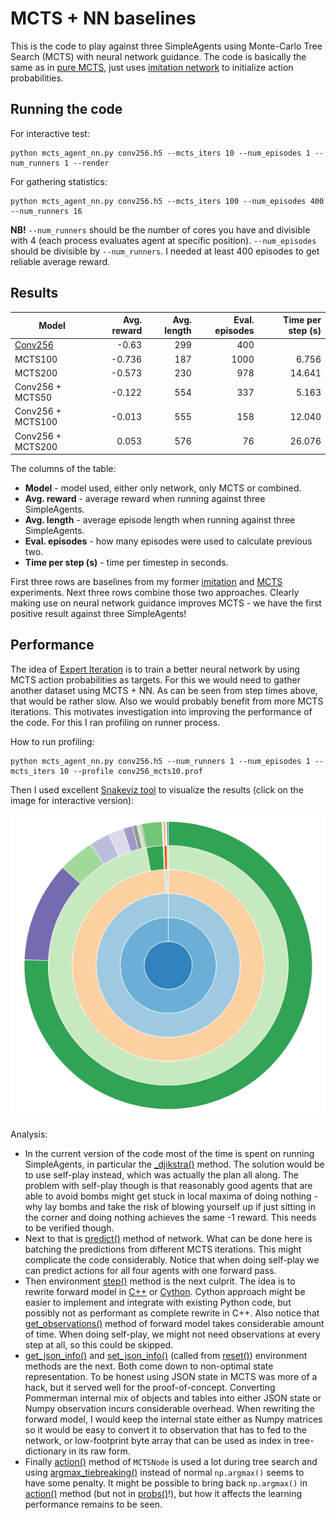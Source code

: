 # MCTS + NN baselines

This is the code to play against three SimpleAgents using Monte-Carlo Tree Search (MCTS) with neural network guidance. The code is basically the same as in [pure MCTS](../mcts), just uses [imitation network](../imitation) to initialize action probabilities.

## Running the code

For interactive test:
```
python mcts_agent_nn.py conv256.h5 --mcts_iters 10 --num_episodes 1 --num_runners 1 --render
```
For gathering statistics:
```
python mcts_agent_nn.py conv256.h5 --mcts_iters 100 --num_episodes 400 --num_runners 16
```
**NB!** `--num_runners` should be the number of cores you have and divisible with 4 (each process evaluates agent at specific position). `--num_episodes` should be divisible by `--num_runners`. I needed at least 400 episodes to get reliable average reward.

## Results

| Model | Avg. reward | Avg. length | Eval. episodes | Time per step (s) |
| --- | ---: | ---: | ---: | ---: |
| [Conv256](https://github.com/tambetm/pommerman-baselines/releases/download/simple_600K_models/conv256.h5) | -0.63 | 299 | 400 |  |
| MCTS100 | -0.736 | 187 | 1000 | 6.756 |
| MCTS200 | -0.573 | 230 | 978 | 14.641 |
| Conv256 + MCTS50 | -0.122 | 554 | 337 | 5.163 |
| Conv256 + MCTS100 | -0.013 | 555 | 158 | 12.040 |
| Conv256 + MCTS200 | 0.053 | 576 | 76 | 26.076 |

The columns of the table:
* **Model** - model used, either only network, only MCTS or combined.
* **Avg. reward** - average reward when running against three SimpleAgents.
* **Avg. length** - average episode length when running against three SimpleAgents.
* **Eval. episodes** - how many episodes were used to calculate previous two.
* **Time per step (s)** - time per timestep in seconds.

First three rows are baselines from my former [imitation](../imitation) and [MCTS](../mcts) experiments. Next three rows combine those two approaches. Clearly making use on neural network guidance improves MCTS - we have the first positive result against three SimpleAgents!

## Performance

The idea of [Expert Iteration](https://arxiv.org/abs/1705.08439) is to train a better neural network by using MCTS action probabilities as targets. For this we would need to gather another dataset using MCTS + NN. As can be seen from step times above, that would be rather slow. Also we would probably benefit from more MCTS iterations. This motivates investigation into improving the performance of the code. For this I ran profiling on runner process.

How to run profiling:
```
python mcts_agent_nn.py conv256.h5 --num_runners 1 --num_episodes 1 --mcts_iters 10 --profile conv256_mcts10.prof
```

Then I used excellent [Snakeviz tool](https://jiffyclub.github.io/snakeviz/) to visualize the results (click on the image for interactive version):

[![Profiling results](/mcts_nn/profiling/conv256_mcts10.png)](https://rawgit.com/tambetm/pommerman-baselines/master/mcts_nn/profiling/conv256_mcts10.html)

Analysis:
* In the current version of the code most of the time is spent on running SimpleAgents, in particular the [\_djikstra()](https://github.com/MultiAgentLearning/playground/blob/master/pommerman/agents/simple_agent.py#L110-L169) method. The solution would be to use self-play instead, which was actually the plan all along. The problem with self-play though is that reasonably good agents that are able to avoid bombs might get stuck in local maxima of doing nothing - why lay bombs and take the risk of blowing yourself up if just sitting in the corner and doing nothing achieves the same -1 reward. This needs to be verified though.
* Next to that is [predict()](https://github.com/tambetm/pommerman-baselines/blob/master/mcts_nn/mcts_nn_agent.py#L97) method of network. What can be done here is batching the predictions from different MCTS iterations. This might complicate the code considerably. Notice that when doing self-play we can predict actions for all four agents with one forward pass.
* Then environment [step()](https://github.com/MultiAgentLearning/playground/blob/master/pommerman/forward_model.py#L122-L475) method is the next culprit. The idea is to rewrite forward model in [C++](https://github.com/MultiAgentLearning/playground/issues/103) or [Cython](http://cython.readthedocs.io/en/latest/src/tutorial/cython_tutorial.html). Cython approach might be easier to implement and integrate with existing Python code, but possibly not as performant as complete rewrite in C++. Also notice that [get_observations()](https://github.com/MultiAgentLearning/playground/blob/master/pommerman/forward_model.py#L477-L532) method of forward model takes considerable amount of time. When doing self-play, we might not need observations at every step at all, so this could be skipped.
* [get_json_info()](https://github.com/MultiAgentLearning/playground/blob/master/pommerman/envs/v0.py#L293-L306) and [set_json_info()](https://github.com/MultiAgentLearning/playground/blob/master/pommerman/envs/v0.py#L308-L352) (called from [reset()](https://github.com/MultiAgentLearning/playground/blob/master/pommerman/envs/v0.py#L153-L170)) environment methods are the next. Both come down to non-optimal state representation. To be honest using JSON state in MCTS was more of a hack, but it served well for the proof-of-concept. Converting Pommerman internal mix of objects and tables into either JSON state or Numpy observation incurs considerable overhead. When rewriting the forward model, I would keep the internal state either as Numpy matrices so it would be easy to convert it to observation that has to fed to the network, or low-footprint byte array that can be used as index in tree-dictionary in its raw form.
* Finally [action()](https://github.com/tambetm/pommerman-baselines/blob/master/mcts_nn/mcts_nn_agent.py#L35-L37) method of `MCTSNode` is used a lot during tree search and using [argmax_tiebreaking()](https://github.com/tambetm/pommerman-baselines/blob/master/mcts_nn/mcts_nn_agent.py#L19-L23) instead of normal `np.argmax()` seems to have some penalty. It might be possible to bring back `np.argmax()` in [action()](https://github.com/tambetm/pommerman-baselines/blob/master/mcts_nn/mcts_nn_agent.py#L35-L37) method (but not in [probs()](https://github.com/tambetm/pommerman-baselines/blob/master/mcts_nn/mcts_nn_agent.py#L44-L51)!), but how it affects the learning performance remains to be seen.
